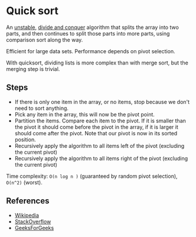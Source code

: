 # Quick sort

An [unstable](https://simple.wikipedia.org/wiki/Stable_sorting_algorithm),
[divide and conquer](https://simple.wikipedia.org/wiki/Divide_and_conquer_algorithm)
algorithm that splits the array into two parts, and then continues to split those parts into more parts, using
comparison sort along the way.

Efficient for large data sets. Performance depends on pivot selection.

With quicksort, dividing lists is more complex than with merge sort, but the merging step is trivial.

## Steps

* If there is only one item in the array, or no items, stop because we don't need to sort anything.
* Pick any item in the array, this will now be the pivot point.
* Partition the items. Compare each item to the pivot. If it is smaller than the pivot it should come before the pivot
  in the array, if it is larger it should come after the pivot. Note that our pivot is now in its sorted position.
* Recursively apply the algorithm to all items left of the pivot (excluding the current pivot)
* Recursively apply the algorithm to all items right of the pivot (excluding the current pivot)

Time complexity: `O(n log n )` (guaranteed by random pivot selection), `O(n^2)` (worst).

## References

* [Wikipedia](https://simple.wikipedia.org/wiki/Quicksort)
* [StackOverflow](https://stackoverflow.com/a/39407750)
* [GeeksForGeeks](https://www.geeksforgeeks.org/quick-sort/)